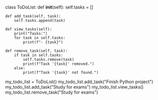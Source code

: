 class ToDoList:
    def __init__(self):
        self.tasks = []

    def add_task(self, task):
        self.tasks.append(task)

    def view_tasks(self):
        print("Tasks:")
        for task in self.tasks:
            print(f"- {task}")

    def remove_task(self, task):
        if task in self.tasks:
            self.tasks.remove(task)
            print(f"Task '{task}' removed.")
        else:
            print(f"Task '{task}' not found.")

my_todo_list = ToDoList()
my_todo_list.add_task("Finish Python project")
my_todo_list.add_task("Study for exams")
my_todo_list.view_tasks()
my_todo_list.remove_task("Study for exams")
